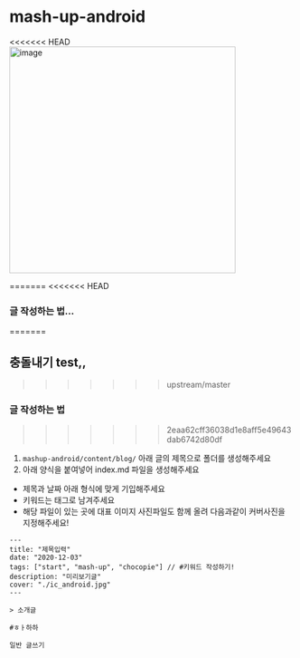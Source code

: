# mash-up-android

<<<<<<< HEAD
<img width="400" alt="image" src= "https://github.com/YuChocopie/mashup-android/blob/dev/blog_img.png?raw=true">


=======
<<<<<<< HEAD
### 글 작성하는 법...
=======
## 충돌내기 test,,
>>>>>>> upstream/master
### 글 작성하는 법
>>>>>>> 2eaa62cff36038d1e8aff5e49643dab6742d80df


1. `mashup-android/content/blog/` 아래 글의 제목으로 폴더를 생성해주세요
2. 아래 양식을 붙여넣어 index.md 파일을 생성해주세요

- 제목과 날짜 아래 형식에 맞게 기입해주세요
- 키워드는 태그로 남겨주세요
- 해당 파일이 있는 곳에 대표 이미지 사진파일도 함께 올려 다음과같이 커버사진을 지정해주세요!

```
---
title: "제목입력"
date: "2020-12-03"
tags: ["start", "mash-up", "chocopie"] // #키워드 작성하기!
description: "미리보기글"
cover: "./ic_android.jpg"
---

> 소개글

#ㅎㅏ하하

일반 글쓰기

```

